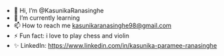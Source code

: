 - 👋 Hi, I’m @KasunikaRanasinghe 
- 🌱 I’m currently learning
- 📫 How to reach me kasunikaranasinghe98@gmail.com
- ⚡ Fun fact: i love to play chess and violin
- ✨ LinkedIn: https://www.linkedin.com/in/kasunika-paramee-ranasinghe
<!---
KasunikaRanasinghe/KasunikaRanasinghe is a ✨ special ✨ repository because its `README.md` (this file) appears on your GitHub profile.
You can click the Preview link to take a look at your changes.
--->
